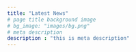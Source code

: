 ```yaml
---
title: "Latest News"
# page title background image
# bg_image: "images/bg.png"
# meta description
description : "this is meta description"
---
```

